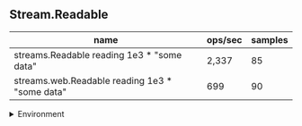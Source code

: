 ## Stream.Readable

|name|ops/sec|samples|
|-|-|-|
|streams.Readable reading 1e3 * "some data"|2,337|85|
|streams.web.Readable reading 1e3 * "some data"|699|90|


<details>
<summary>Environment</summary>

* __Machine:__ linux x64 | 4 vCPUs | 15.6GB Mem
* __Run:__ Tue Mar 12 2024 19:22:18 GMT+0000 (Coordinated Universal Time)
</details>

<!--
{"environment":{"platform":"linux","arch":"x64","cpus":4,"totalMemory":15.606491088867188},"benchmarks":[{"name":"streams.Readable reading 1e3 * \"some data\"","opsSec":2336.8399395857077,"samples":6},{"name":"streams.web.Readable reading 1e3 * \"some data\"","opsSec":698.6459702234018,"samples":5}]}-->

